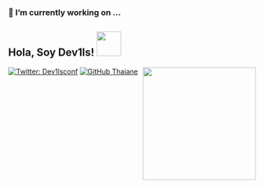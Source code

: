 ### 🔭 I’m currently working on ...

<h2> Hola, Soy Dev1ls! <img src="https://media.giphy.com/media/mGcNjsfWAjY5AEZNw6/giphy.gif" width="50"></h2>
<img align='right' src="https://media.giphy.com/media/26tn33aiTi1jkl6H6/giphy.gif" width="230">

[![Twitter: Dev1lsconf](https://img.shields.io/twitter/follow/dev1lsconf?style=social)](https://twitter.com/dev1sconf)
[![GitHub Thaiane](https://img.shields.io/github/followers/dev1lsconf?label=follow&style=social)](https://github.com/dev1lsconf)


<!--
**dev1lsconf/dev1lsconf** is a ✨ _special_ ✨ repository because its `README.md` (this file) appears on your GitHub profile.

Here are some ideas to get you started:

- 🔭 I’m currently working on ...
- 🌱 I’m currently learning ...
- 👯 I’m looking to collaborate on ...
- 🤔 I’m looking for help with ...
- 💬 Ask me about ...
- 📫 How to reach me: ...
- 😄 Pronouns: ...
- ⚡ Fun fact: ...
-->
